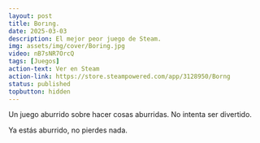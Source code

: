 ```yaml
---
layout: post
title: Borıng.
date: 2025-03-03
description: El mejor peor juego de Steam.
img: assets/img/cover/Boring.jpg
video: nB7sNR7OrcQ
tags: [Juegos]
action-text: Ver en Steam
action-link: https://store.steampowered.com/app/3128950/Borng
status: published
topbutton: hidden
---
```


Un juego aburrido sobre hacer cosas aburridas. No intenta ser divertido.

Ya estás aburrido, no pierdes nada.


